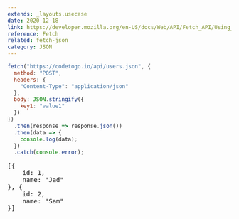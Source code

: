 ```yaml
---
extends: _layouts.usecase
date: 2020-12-18
link: https://developer.mozilla.org/en-US/docs/Web/API/Fetch_API/Using_Fetch
reference: Fetch
related: fetch-json
category: JSON
---
```


```javascript
fetch("https://codetogo.io/api/users.json", {
  method: "POST",
  headers: {
    "Content-Type": "application/json"
  },
  body: JSON.stringify({
    key1: "value1"
  })
})
  .then(response => response.json())
  .then(data => {
    console.log(data);
  })
  .catch(console.error);
```

<pre class="output">
[{
    id: 1,
    name: "Jad"
}, {
    id: 2,
    name: "Sam"
}]
</pre>
